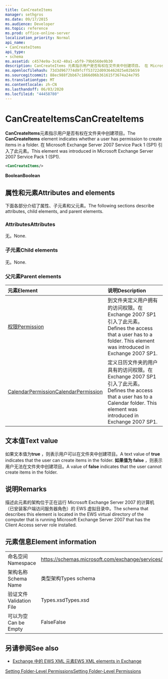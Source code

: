 ```yaml
---
title: CanCreateItems
manager: sethgros
ms.date: 09/17/2015
ms.audience: Developer
ms.topic: reference
ms.prod: office-online-server
localization_priority: Normal
api_name:
- CanCreateItems
api_type:
- schema
ms.assetid: c4574e9a-3c42-40a1-a5f9-79b6560e9b30
description: CanCreateItems 元素指示用户是否有权在文件夹中创建项目。 在 Microsoft Exchange Server 2007 Service Pack 1 (SP1) 引入了此元素。
ms.openlocfilehash: 73d3d967774d9fcff53722d0936462025e02b659
ms.sourcegitcommit: 88ec988f2bb67c1866d06b361615f3674a24e795
ms.translationtype: MT
ms.contentlocale: zh-CN
ms.lasthandoff: 06/03/2020
ms.locfileid: "44458780"
---
```

# <a name="cancreateitems"></a><span data-ttu-id="ec079-104">CanCreateItems</span><span class="sxs-lookup"><span data-stu-id="ec079-104">CanCreateItems</span></span>

<span data-ttu-id="ec079-105">**CanCreateItems**元素指示用户是否有权在文件夹中创建项目。</span><span class="sxs-lookup"><span data-stu-id="ec079-105">The **CanCreateItems** element indicates whether a user has permission to create items in a folder.</span></span> <span data-ttu-id="ec079-106">在 Microsoft Exchange Server 2007 Service Pack 1 (SP1) 引入了此元素。</span><span class="sxs-lookup"><span data-stu-id="ec079-106">This element was introduced in Microsoft Exchange Server 2007 Service Pack 1 (SP1).</span></span> 
  
```xml
<CanCreateItems/>
```

 <span data-ttu-id="ec079-107">**Boolean**</span><span class="sxs-lookup"><span data-stu-id="ec079-107">**Boolean**</span></span>
## <a name="attributes-and-elements"></a><span data-ttu-id="ec079-108">属性和元素</span><span class="sxs-lookup"><span data-stu-id="ec079-108">Attributes and elements</span></span>

<span data-ttu-id="ec079-109">下面各部分介绍了属性、子元素和父元素。</span><span class="sxs-lookup"><span data-stu-id="ec079-109">The following sections describe attributes, child elements, and parent elements.</span></span>
  
### <a name="attributes"></a><span data-ttu-id="ec079-110">Attributes</span><span class="sxs-lookup"><span data-stu-id="ec079-110">Attributes</span></span>

<span data-ttu-id="ec079-111">无。</span><span class="sxs-lookup"><span data-stu-id="ec079-111">None.</span></span>
  
### <a name="child-elements"></a><span data-ttu-id="ec079-112">子元素</span><span class="sxs-lookup"><span data-stu-id="ec079-112">Child elements</span></span>

<span data-ttu-id="ec079-113">无。</span><span class="sxs-lookup"><span data-stu-id="ec079-113">None.</span></span>
  
### <a name="parent-elements"></a><span data-ttu-id="ec079-114">父元素</span><span class="sxs-lookup"><span data-stu-id="ec079-114">Parent elements</span></span>

|<span data-ttu-id="ec079-115">**元素**</span><span class="sxs-lookup"><span data-stu-id="ec079-115">**Element**</span></span>|<span data-ttu-id="ec079-116">**说明**</span><span class="sxs-lookup"><span data-stu-id="ec079-116">**Description**</span></span>|
|:-----|:-----|
|[<span data-ttu-id="ec079-117">权限</span><span class="sxs-lookup"><span data-stu-id="ec079-117">Permission</span></span>](permission.md) <br/> |<span data-ttu-id="ec079-p103">到文件夹定义用户拥有的访问权限。在 Exchange 2007 SP1 引入了此元素。</span><span class="sxs-lookup"><span data-stu-id="ec079-p103">Defines the access that a user has to a folder. This element was introduced in Exchange 2007 SP1.</span></span>  <br/> |
|[<span data-ttu-id="ec079-120">CalendarPermission</span><span class="sxs-lookup"><span data-stu-id="ec079-120">CalendarPermission</span></span>](calendarpermission.md) <br/> |<span data-ttu-id="ec079-p104">定义日历文件夹的用户具有的访问权限。在 Exchange 2007 SP1 引入了此元素。</span><span class="sxs-lookup"><span data-stu-id="ec079-p104">Defines the access that a user has to a Calendar folder. This element was introduced in Exchange 2007 SP1.</span></span>  <br/> |
   
## <a name="text-value"></a><span data-ttu-id="ec079-123">文本值</span><span class="sxs-lookup"><span data-stu-id="ec079-123">Text value</span></span>

<span data-ttu-id="ec079-124">如果文本值为**true** ，则表示用户可以在文件夹中创建项目。</span><span class="sxs-lookup"><span data-stu-id="ec079-124">A text value of **true** indicates that the user can create items in the folder.</span></span> <span data-ttu-id="ec079-125">**如果值为 false** ，则表示用户无法在文件夹中创建项目。</span><span class="sxs-lookup"><span data-stu-id="ec079-125">A value of **false** indicates that the user cannot create items in the folder.</span></span> 
  
## <a name="remarks"></a><span data-ttu-id="ec079-126">说明</span><span class="sxs-lookup"><span data-stu-id="ec079-126">Remarks</span></span>

<span data-ttu-id="ec079-127">描述此元素的架构位于正在运行 Microsoft Exchange Server 2007 的计算机（已安装客户端访问服务器角色）的 EWS 虚拟目录中。</span><span class="sxs-lookup"><span data-stu-id="ec079-127">The schema that describes this element is located in the EWS virtual directory of the computer that is running Microsoft Exchange Server 2007 that has the Client Access server role installed.</span></span>
  
## <a name="element-information"></a><span data-ttu-id="ec079-128">元素信息</span><span class="sxs-lookup"><span data-stu-id="ec079-128">Element information</span></span>

|||
|:-----|:-----|
|<span data-ttu-id="ec079-129">命名空间</span><span class="sxs-lookup"><span data-stu-id="ec079-129">Namespace</span></span>  <br/> |https://schemas.microsoft.com/exchange/services/2006/types  <br/> |
|<span data-ttu-id="ec079-130">架构名称</span><span class="sxs-lookup"><span data-stu-id="ec079-130">Schema Name</span></span>  <br/> |<span data-ttu-id="ec079-131">类型架构</span><span class="sxs-lookup"><span data-stu-id="ec079-131">Types schema</span></span>  <br/> |
|<span data-ttu-id="ec079-132">验证文件</span><span class="sxs-lookup"><span data-stu-id="ec079-132">Validation File</span></span>  <br/> |<span data-ttu-id="ec079-133">Types.xsd</span><span class="sxs-lookup"><span data-stu-id="ec079-133">Types.xsd</span></span>  <br/> |
|<span data-ttu-id="ec079-134">可以为空</span><span class="sxs-lookup"><span data-stu-id="ec079-134">Can be Empty</span></span>  <br/> |<span data-ttu-id="ec079-135">False</span><span class="sxs-lookup"><span data-stu-id="ec079-135">False</span></span>  <br/> |
   
## <a name="see-also"></a><span data-ttu-id="ec079-136">另请参阅</span><span class="sxs-lookup"><span data-stu-id="ec079-136">See also</span></span>



- [<span data-ttu-id="ec079-137">Exchange 中的 EWS XML 元素</span><span class="sxs-lookup"><span data-stu-id="ec079-137">EWS XML elements in Exchange</span></span>](ews-xml-elements-in-exchange.md)


[<span data-ttu-id="ec079-138">Setting Folder-Level Permissions</span><span class="sxs-lookup"><span data-stu-id="ec079-138">Setting Folder-Level Permissions</span></span>](https://msdn.microsoft.com/library/c7530e86-5112-401c-b10a-9c054ae59f07%28Office.15%29.aspx)

